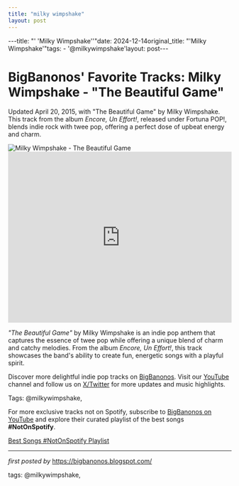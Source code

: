```yaml
---
title: "milky wimpshake"
layout: post
---
```

---title: "' 'Milky Wimpshake''"date: 2024-12-14original_title: "'Milky Wimpshake'"tags:  - '@milkywimpshake'layout: post---<!-- Post Title --><h1 >BigBanonos' Favorite Tracks: Milky Wimpshake - "The Beautiful Game"</h1> <!-- Introductory Text --><p >Updated April 20, 2015, with "The Beautiful Game" by Milky Wimpshake. This track from the album <em>Encore, Un Effort!</em>, released under Fortuna POP!, blends indie rock with twee pop, offering a perfect dose of upbeat energy and charm.</p> <!-- Featured Image --><div > <img src="https://f4.bcbits.com/img/a2179774330_2.jpg" alt="Milky Wimpshake - The Beautiful Game" /></div> <!-- YouTube Video Embed --><div > <iframe width="100%" height="385" src="https://www.youtube.com/embed/2PRRyWHldjc" title="The Beautiful Game" frameborder="0" allow="accelerometer; autoplay; clipboard-write; encrypted-media; gyroscope; picture-in-picture; web-share" referrerpolicy="strict-origin-when-cross-origin" allowfullscreen></iframe></div> <!-- Song Information --><div > <p><em>"The Beautiful Game"</em> by Milky Wimpshake is an indie pop anthem that captures the essence of twee pop while offering a unique blend of charm and catchy melodies. From the album <em>Encore, Un Effort!</em>, this track showcases the band's ability to create fun, energetic songs with a playful spirit.</p></div> <!-- Footer Links --><div > <p>Discover more delightful indie pop tracks on <a href="https://bigbanonos.blogspot.com/" target="_blank">BigBanonos</a>. Visit our <a href="https://www.youtube.com/@BigBanonos" target="_blank">YouTube</a> channel and follow us on <a href="https://x.com/bigbanonos" target="_blank">X/Twitter</a> for more updates and music highlights.</p></div> <!-- Tags --><p >Tags: @milkywimpshake,</p><!--Subscribe and Playlist Links--><div>    <p>For more exclusive tracks not on Spotify, subscribe to <a href="https://www.youtube.com/@BigBanonos" target="_blank">BigBanonos on YouTube</a> and explore their curated playlist of the best songs <strong>#NotOnSpotify</strong>.</p>    <p><a href="https://www.youtube.com/playlist?list=PLtuNtuTatqI0kFahUCbtbfenC_ET5O_tr" target="_blank">Best Songs #NotOnSpotify Playlist<br /></a></p></div><hr /><p><em>first posted by</em> <a href="https://bigbanonos.blogspot.com/" rel="noopener" target="_new">https://bigbanonos.blogspot.com/</a></p><p>tags: @milkywimpshake,</p>